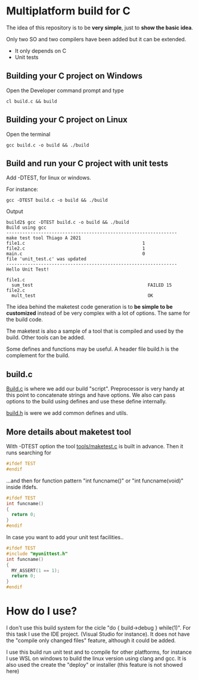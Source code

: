 # Multiplatform build for C

The idea of this repository is to be **very simple**, just to **show the basic idea**.

Only two SO and two compilers have been added but it can be extended.

- It only depends on C
- Unit tests

## Building your C project on Windows

Open the Developer command prompt and type
```
cl build.c && build
```
## Building your C project on Linux

Open the terminal
```
gcc build.c -o build && ./build
```

## Build and run your C project with unit tests

Add -DTEST, for linux or windows.

For instance:

```
gcc -DTEST build.c -o build && ./build
```

Output

```
build2$ gcc -DTEST build.c -o build && ./build
Build using gcc
----------------------------------------------------------------
make test tool Thiago A 2021
file1.c                                            1
file2.c                                            1
main.c                                             0
file 'unit_test.c' was updated
----------------------------------------------------------------
Hello Unit Test!

file1.c
  sum_test                                           FAILED 15
file2.c
  mult_test                                          OK
```

The idea behind the maketest code generation is to **be simple to be customized**
instead of be very complex with a lot of options. The same for the build code.

The maketest is also a sample of a tool that is compiled and used by the build.
Other tools can be added.

Some defines and functions may be useful. A header file build.h is the complement
for the build.

## build.c

[Build.c](build.c) is where we add our build "script".
Preprocessor is very handy at this point to concatenate strings and have options. 
We also can pass options to the build using defines and use these define internally.

[build.h](build.h) is were we add common defines and utils.

## More details about maketest tool

With -DTEST option the tool [tools/maketest.c](tools/maketest.c) is built in advance. Then it runs searching for 

```cpp
#ifdef TEST
#endif
```
 ...and then for function pattern "int funcname()" or "int funcname(void)" inside ifdefs.
 
```cpp
#ifdef TEST
int funcname()
{
  return 0;
}
#endif
```

In case you want to add your unit test facilities..

```cpp
#ifdef TEST
#include "myunittest.h"
int funcname()
{
  MY_ASSERT(1 == 1);
  return 0;
}
#endif
```

# How do I use?

I don't use this build system for the cicle "do { build->debug } while(1)". For this
task I use the IDE project. (Visual Studio for instance). It does not have the 
"compile only changed files" feature, although it could be added.

I use this build run unit test and to compile for other platftorms, for instance I use 
WSL on windows to build the linux version using clang and gcc. It is also used the create
the "deploy" or installer (this feature is not showed here)


